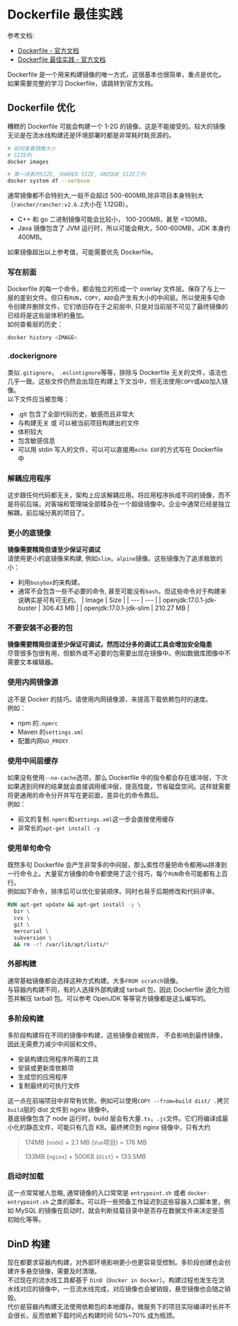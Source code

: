 
# Dockerfile 最佳实践

参考文档:

- [Dockerfile - 官方文档](https://docs.docker.com/engine/reference/builder/)
- [Dockerfile 最佳实践 - 官方文档](https://docs.docker.com/develop/develop-images/dockerfile_best-practices/)

Dockerfile 是一个用来构建镜像的唯一方式，这很基本也很简单，重点是优化。如果需要完整的学习 Dockerfile，请跳转到官方文档。

## Dockerfile 优化
糟糕的 Dockerfile 可能会构建一个 1-2G 的镜像，这是不能接受的。较大的镜像无论是在流水线构建还是环境部署时都是非常耗时耗资源的。
```bash
# 如何查看镜像大小
# SIZE列
docker images

# 第一块表的SIZE, SHARED SIZE, UNIQUE SIZE三列
docker system df --verbose
```
通常镜像都不会特别大,一般不会超过 500-600MB,除非项目本身特别大（`rancher/rancher:v2.6.2`大小在 1.12GB）。

- C++ 和 go 二进制镜像可能会比较小， 100-200MB，甚至 <100MB。
- Java 镜像包含了 JVM 运行时，所以可能会稍大，500-600MB，JDK 本身约 400MB。

如果镜像超出以上参考值，可能需要优先 Dockerfile。

### 写在前面
Dockerfile 的每一个命令，都会独立的形成一个 overlay 文件层。保存了与上一层的差别文件。但只有`RUN`，`COPY`，`ADD`会产生有大小的中间层。所以使用多句命令创建并删除文件，它们依旧存在于之前层中, 只是对当前层不可见了最终镜像的已经将是这些层体积的叠加。<br />如何查看层的历史：
```bash
docker history <IMAGE>
```

### .dockerignore
类似`.gitignore`， `.eslintignore`等等，排除与 Dockerfile 无关的文件，语法也几乎一致。这些文件仍然会出现在构建上下文当中，但无法使用`COPY`或`ADD`加入镜像。<br />以下文件应当被忽略：

- .git 包含了全部代码历史，敏感而且非常大
- 与构建无关 或 可以被当前项目构建出的文件
- 体积较大
- 包含敏感信息
- 可以用 stdin 写入的文件，可以可以直接用`echo EOF`的方式写在 Dockerfile 中

### 解耦应用程序
这步跟任何代码都无关，架构上应该解耦应用。将应用程序拆成不同的镜像，而不是将前后端，对客端和管理端全部糅杂在一个超级镜像中。企业中通常已经是独立解耦，前后端分离的项目了。

### 更小的底镜像
**镜像需要精简但请至少保证可调试**<br />请使用更小的底镜像来构建, 例如`slim`，`alpine`镜像。这些镜像为了追求极致的小：

- 利用`busybox`的来构建。
- 通常不会包含一些不必要的命令, 甚至可能没有`bash`。但这些命令对于构建来说确实是可有可无的。
| Image | Size |
| --- | --- |
| openjdk:17.0.1-jdk-buster | 306.43 MB |
| openjdk:17.0.1-jdk-slim | 210.27 MB |


### 不要安装不必要的包
**镜像需要精简但请至少保证可调试，然而过分多的调试工具会增加安全隐患**<br />尽管很多包很有用，但额外或不必要的包需要出现在镜像中。例如数据库图像中不需要文本编辑器。

### 使用内网镜像源
这不是 Docker 的技巧。请使用内网镜像源，来提高下载依赖包时的速度。<br />例如：

- npm 的`.npmrc`
- Maven 的`settings.xml`
- 配置内网`GO_PROXY`

### 使用中间层缓存
如果没有使用`--no-cache`选项，那么 Dockerfile 中的指令都会存在缓冲层，下次如果遇到同样的结果就会直接调用缓冲层，提高性能，节省磁盘空间。这样就需要将更通用的命令分开并写在更前面，差异化的命令靠后。<br />例如：

- 前文的复制`.npmrc`和`settings.xml`这一步会直接使用缓存
- 非常长的`apt-get install -y`

### 使用单句命令
既然多句 Dockerfile 会产生非常多的中间层，那么索性尽量把命令都用`&&`拼凑到一行命令上。大量官方镜像的命令都使用了这个技巧，每个`RUN`命令可能都有上百行。<br />例如如下命令，排序后可以优化安装顺序。同时也易于后期修改和代码评审。
```dockerfile
RUN apt-get update && apt-get install -y \
  bzr \
  cvs \
  git \
  mercurial \
  subversion \
  && rm -rf /var/lib/apt/lists/*
```

### 外部构建
通常基础镜像都会选择这种方式构建。大多`FROM scratch`镜像。<br />与容器内构建不同，有的人选择外部构建成 tarball 包，因此 Dockerfile 退化为验签并解压 tarball 包。可以参考 OpenJDK 等等官方镜像都是这么编写的。

### 多阶段构建
多阶段构建将在不同的镜像中构建，这些镜像会被抛弃， 不会影响到最终镜像，因此无需费力减少中间层和文件。

- 安装构建应用程序所需的工具
- 安装或更新库依赖项
- 生成您的应用程序
- 复制最终的可执行文件

这一点在前端项目中非常有优势。例如可以使用`COPY --from=build dist/ .`拷贝`build`层的 dist 文件到 nginx 镜像中。<br />基底镜像包含了 node 运行时，build 层会有大量`.ts`，`.js`文件。它们将编译成最小化的静态文件，可能只有几百 KB。最终拷贝到 nginx 镜像中，只有大约
> 174MB (`node`) + 2.1 MB (`Vue`项目) = 176 MB
> 
> 133MB (`nginx`) + 500KB (`dist`) = 133.5MB


### 启动时加载
这一点常常被人忽略, 通常镜像的入口常常是 `entrypoint.sh` 或者 `docker-entrypoint.sh` 之类的脚本。可以将一些预备工作延迟到这些容器入口脚本里，例如 MySQL 的镜像在启动时，就会判断挂载目录中是否存在数据文件来决定是否初始化等等。

## DinD 构建
现在都要求容器内构建，对外部环境影响更小也更容易受控制。多阶段创建也会创建许多悬空镜像，需要及时清理。<br />不过现在的流水线工具都基于 `DinD`（`Docker in Docker`）。构建过程也发生在流水线对应的镜像中，一旦流水线完成，对应镜像也会被销毁，悬空镜像也会随之销毁。<br />代价是容器内构建无法使用依赖包的本地缓存。微服务下的项目实际编译时长并不会很长，反而依赖下载时间占构建时间 50%~70% 成为瓶颈。
